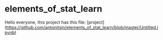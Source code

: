 # elements_of_stat_learn
Hello everyone, this project has this file: [project] (https://github.com/antonitsin/elements_of_stat_learn/blob/master/Untitled.ipynb)
